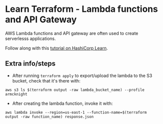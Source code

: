 # Learn Terraform - Lambda functions and API Gateway

AWS Lambda functions and API gateway are often used to create serverlesss
applications.

Follow along with this [tutorial on HashiCorp
Learn](https://learn.hashicorp.com/tutorials/terraform/lambda-api-gateway?in=terraform/aws).

## Extra info/steps

- After running `terraform apply` to export/upload the lambda to the S3 bucket, check that it's there with:

```shell
aws s3 ls $(terraform output -raw lambda_bucket_name) --profile armcknight
```

- After creating the lambda function, invoke it with:

```shell
aws lambda invoke --region=us-east-1 --function-name=$(terraform output -raw function_name) response.json
```
